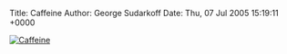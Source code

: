 Title: Caffeine
Author: George Sudarkoff
Date: Thu, 07 Jul 2005 15:19:11 +0000

[![Caffeine](http://photos21.flickr.com/24333509_014d03c535_m.jpg)](http://www.flickr.com/photos/sudarkoff/24333509/ "Caffeine")


